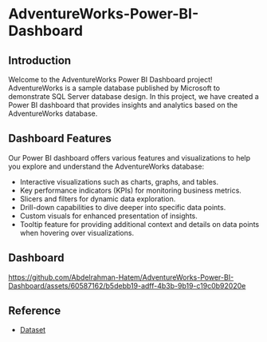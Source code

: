 # AdventureWorks-Power-BI-Dashboard

## Introduction
Welcome to the AdventureWorks Power BI Dashboard project! AdventureWorks is a sample database published by Microsoft to demonstrate SQL Server database design. In this project, we have created a Power BI dashboard that provides insights and analytics based on the AdventureWorks database.

## Dashboard Features
Our Power BI dashboard offers various features and visualizations to help you explore and understand the AdventureWorks database:

- Interactive visualizations such as charts, graphs, and tables.
- Key performance indicators (KPIs) for monitoring business metrics.
- Slicers and filters for dynamic data exploration.
- Drill-down capabilities to dive deeper into specific data points.
- Custom visuals for enhanced presentation of insights.
- Tooltip feature for providing additional context and details on data points when hovering over visualizations.

## Dashboard 


https://github.com/Abdelrahman-Hatem/AdventureWorks-Power-BI-Dashboard/assets/60587162/b5debb19-adff-4b3b-9b19-c19c0b92020e

## Reference 
 - [Dataset](https://learn.microsoft.com/en-us/sql/samples/adventureworks-install-configure?view=sql-server-ver15&tabs=tsql)
